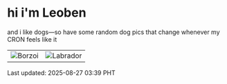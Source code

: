 # hi i'm Leoben

and i like dogs—so have some random dog pics that change whenever my CRON feels like it

|  |  |
|--------|----------|
| ![Borzoi](https://random-dog-vercel.vercel.app/api/random-borzoi?v=1756237181) | ![Labrador](https://random-dog-vercel.vercel.app/api/random-labrador?v=1756237181) |

Last updated: 2025-08-27 03:39 PHT

